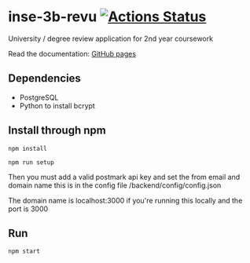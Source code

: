 # inse-3b-revu [![Actions Status](https://github.com/mikaelsrozee/inse-3b-revu/workflows/Node.js%20CI/badge.svg)](https://github.com/mikaelsrozee/inse-3b-revu/actions)
University / degree review application for 2nd year coursework

Read the documentation: [GitHub pages](https://mikaelsrozee.github.io/inse-3b-revu/)


## Dependencies
* PostgreSQL
* Python to install bcrypt


## Install through npm
`npm install`

`npm run setup`



Then you must add a valid postmark api key and set the from email and domain name this is in the config file /backend/config/config.json

The domain name is localhost:3000 if you're running this locally and the port is 3000

## Run
`npm start`
